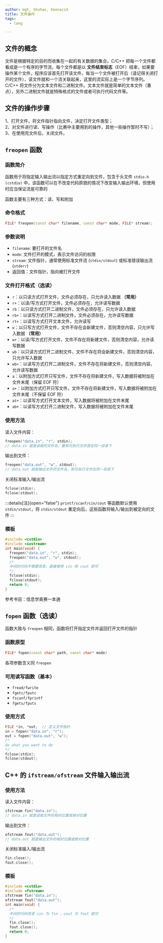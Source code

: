 ```yaml
---
author: mgt, Shuhao, Xeonacid
title: 文件操作
tags:
  - lang

---
```


## 文件的概念

文件是根据特定的目的而收集在一起的有关数据的集合。C/C++ 把每一个文件都看成是一个有序的字节流，每个文件都是以 **文件结束标志**（EOF）结束，如果要操作某个文件，程序应该首先打开该文件，每当一个文件被打开后（请记得关闭打开的文件），该文件就和一个流关联起来，这里的流实际上是一个字节序列。\
C/C++ 将文件分为文本文件和二进制文件。文本文件就是简单的文本文件（重点），另外二进制文件就是特殊格式的文件或者可执行代码文件等。

## 文件的操作步骤

1、打开文件，将文件指针指向文件，决定打开文件类型；\
2、对文件进行读、写操作（比赛中主要用到的操作，其他一些操作暂时不写）；\
3、在使用完文件后，关闭文件。

## `freopen` 函数

### 函数简介

函数用于将指定输入输出流以指定方式重定向到文件，包含于头文件 `stdio.h (cstdio)` 中，该函数可以在不改变代码原貌的情况下改变输入输出环境，但使用时应当保证流是可靠的

函数主要有三种方式：读、写和附加

### 命令格式

```cpp
FILE* freopen(const char* filename, const char* mode, FILE* stream);
```

### 参数说明

*   `filename`: 要打开的文件名
*   `mode`: 文件打开的模式，表示文件访问的权限
*   `stream`: 文件指针，通常使用标准文件流 (`stdin/stdout`) 或标准错误输出流 (`stderr`)
*   返回值：文件指针，指向被打开文件

### 文件打开格式（选读）

*   `r`：以只读方式打开文件，文件必须存在，只允许读入数据 **（常用）**
*   `r+`：以读/写方式打开文件，文件必须存在，允许读写数据
*   `rb`：以只读方式打开二进制文件，文件必须存在，只允许读入数据
*   `rb+`：以读写方式打开二进制文件，文件必须存在，允许读写数据
*   `rt+`：以读写方式打开文本文件，允许读写
*   `w`：以只写方式打开文件，文件不存在会新建文件，否则清空内容，只允许写入数据 **（常用）**
*   `w+`：以读/写方式打开文件，文件不存在将新建文件，否则清空内容，允许读写数据
*   `wb`：以只读方式打开二进制文件，文件不存在将会新建文件，否则清空内容，只允许写入数据
*   `wb+`：以读写方式打开二进制文件，文件不存在将新建文件，否则清空内容，允许读写数据
*   `a`：以附加方式打开只写文件，文件不存在将新建文件，写入数据将被附加在文件末尾（保留 EOF 符）
*   `a+`：以附加方式打开只写文件，文件不存在将新建文件，写入数据将被附加在文件末尾（不保留 EOF 符）
*   `at+`：以读写方式打开文本文件，写入数据将被附加在文件末尾
*   `ab+`：以读写方式打开二进制文件，写入数据将被附加在文件末尾

### 使用方法

读入文件内容：

```cpp
freopen("data.in", "r", stdin);
// data.in 就是读取的文件名，要和可执行文件放在同一目录下
```

输出到文件：

```cpp
freopen("data.out", "w", stdout);
// data.out 就是输出文件的文件名，和可执行文件在同一目录下
```

关闭标准输入/输出流

```cpp
fclose(stdin);
fclose(stdout);
```

:::details[注]{open="false"}
`printf/scanf/cin/cout` 等函数默认使用 `stdin/stdout`，将 `stdin/stdout` 重定向后，这些函数将输入/输出到被定向的文件
:::

### 模板

```cpp
#include <cstdio>
#include <iostream>
int main(void) {
  freopen("data.in", "r", stdin);
  freopen("data.out", "w", stdout);
  /*
  中间的代码不需要改变，直接使用 cin 和 cout 即可
  */
  fclose(stdin);
  fclose(stdout);
  return 0;
}
```

参考书目：信息学奥赛一本通

## `fopen` 函数（选读）

函数大致与 `freopen` 相同，函数将打开指定文件并返回打开文件的指针

### 函数原型

```cpp
FILE* fopen(const char* path, const char* mode)
```

各项参数含义同 `freopen`

### 可用读写函数（基本）

*   `fread/fwrite`
*   `fgetc/fputc`
*   `fscanf/fprintf`
*   `fgets/fputs`

### 使用方式

```cpp
FILE *in, *out;  // 定义文件指针
in = fopen("data.in", "r");
out = fopen("data.out", "w");
/*
do what you want to do
*/
fclose(stdin);
fclose(stdout);
```

## C++ 的 `ifstream/ofstream` 文件输入输出流

### 使用方法

读入文件内容：

```cpp
ifstream fin("data.in");
// data.in 就是读取文件的相对位置或绝对位置
```

输出到文件：

```cpp
ofstream fout("data.out");
// data.out 就是输出文件的相对位置或绝对位置
```

关闭标准输入/输出流

```cpp
fin.close();
fout.close();
```

### 模板

```cpp
#include <cstdio>
#include <fstream>
ifstream fin("data.in");
ofstream fout("data.out");
int main(void) {
  /*
  中间的代码改变 cin 为 fin ，cout 为 fout 即可
  */
  fin.close();
  fout.close();
  return 0;
}
```
